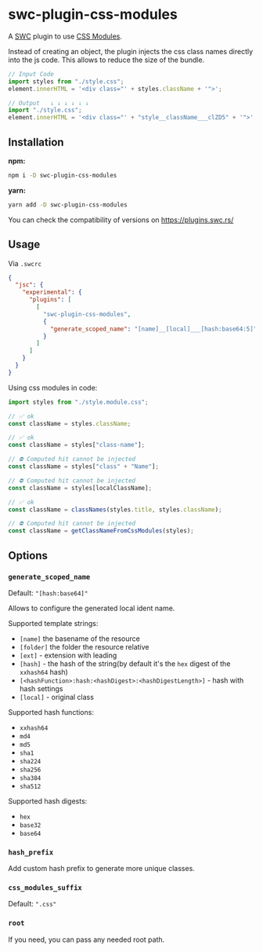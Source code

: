 # swc-plugin-css-modules

A [SWC](https://swc.rs) plugin to use [CSS Modules](https://github.com/css-modules/css-modules).

Instead of creating an object, the plugin injects the css class names directly into the js code.
This allows to reduce the size of the bundle.

```js
// Input Code
import styles from "./style.css";
element.innerHTML = '<div class="' + styles.className + '">';

// Output   ↓ ↓ ↓ ↓ ↓ ↓
import "./style.css";
element.innerHTML = '<div class="' + "style__className___clZD5" + '">';
```

## Installation

**npm:**

```sh
npm i -D swc-plugin-css-modules
```

**yarn:**

```sh
yarn add -D swc-plugin-css-modules
```

You can check the compatibility of versions on https://plugins.swc.rs/

## Usage

Via `.swcrc`

```json
{
  "jsc": {
    "experimental": {
      "plugins": [
        [
          "swc-plugin-css-modules",
          {
            "generate_scoped_name": "[name]__[local]___[hash:base64:5]"
          }
        ]
      ]
    }
  }
}
```

Using css modules in code:

```js
import styles from "./style.module.css";

// ✅ ok
const className = styles.className;

// ✅ ok
const className = styles["class-name"];

// ⛔ Computed hit cannot be injected
const className = styles["class" + "Name"];

// ⛔ Computed hit cannot be injected
const className = styles[localClassName];

// ✅ ok
const className = classNames(styles.title, styles.className);

// ⛔ Computed hit cannot be injected
const className = getClassNameFromCssModules(styles);
```

## Options

### `generate_scoped_name`

Default: `"[hash:base64]"`

Allows to configure the generated local ident name.

Supported template strings:

- `[name]` the basename of the resource
- `[folder]` the folder the resource relative
- `[ext]` - extension with leading
- `[hash]` - the hash of the string(by default it's the `hex` digest of the `xxhash64` hash)
- `[<hashFunction>:hash:<hashDigest>:<hashDigestLength>]` - hash with hash settings
- `[local]` - original class

Supported hash functions:

- `xxhash64`
- `md4`
- `md5`
- `sha1`
- `sha224`
- `sha256`
- `sha384`
- `sha512`

Supported hash digests:

- `hex`
- `base32`
- `base64`

### `hash_prefix`

Add custom hash prefix to generate more unique classes.

### `css_modules_suffix`

Default: `".css"`

### `root`

If you need, you can pass any needed root path.
